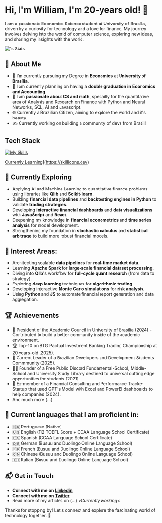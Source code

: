 # Hi, I'm William, I'm 20-years old! 👋

I am a passionate Economics Science student at University of Brasília, driven by a curiosity for technology and a love for finance. My journey involves delving into the world of computer science, exploring new ideas, and sharing my insights with the world.

![<username>'s Stats](https://github-readme-stats.vercel.app/api?username=<username>&theme=vue-dark&show_icons=true&hide_border=true&count_private=true)

## 🚀 About Me

- 🔭 I'm currently pursuing my Degree in **Economics** at **University of Brasília**.
- 💭 I am currently planning on having a **double graduation in Economics and Accounting**.
- 📝 I am **passionate about CS and math**, specailly for the quantitative area of Analysis and Research on Finance with Python and Neural Networks, SQL, AI and Javascript.
- 🌐 Currently a Brazilian Citizen, aiming to explore the world and it's beauty.
- ✍️ Currently working on building a community of devs from Brazil!

## Tech Stack
[![My Skills](https://skillicons.dev/icons?i=js,ae,arch,linux,debian,blender,obsidian,notion,ps,pr,py,pycharm,sqlite,latex,git,github,gmail,ai,discord,bots,discordjs,react)](https://skillicons.dev)

[Currently Learning](https://skillicons.dev/icons?i=ocml,cpp)](https://skillicons.dev)

## 🌱 Currently Exploring

  - Applying AI and Machine Learning to quantitative finance problems using libraries like **Qlib** and **Scikit-learn**.
  - Building **financial data pipelines** and **backtesting engines in Python** to validate **trading strategies**.
  - Developing **interactive financial dashboards** and **data visualizations** with **JavaScript** and **React**.
  - Deepening my knowledge in **financial econometrics** and **time series analysis** for model development.
  - Strengthening my foundation in **stochastic calculus** and **statistical arbitrage** to build more robust financial models.

## 🌰 Interest Areas:

  - Architecting scalable **data pipelines** for **real-time market data**.
  - Learning **Apache Spark** for **large-scale financial dataset processing**.
  - Diving into **Qlib**'s workflow for **full-cycle quant research** (from data to strategy).
  - Exploring **deep learning** techniques for **algorithmic trading**.
  - Developing interactive **Monte Carlo simulations** for **risk analysis**.
  - Using **Python** and **JS** to automate financial report generation and data aggregation.
    
 ## 🏆 Achievements

- 🌟 President of the Academic Council in University of Brasilia (2024) - Contributed to build a better community inside of the academic environment.
- 🏆 Top-10 on BTG Pactual Investment Banking Trading Championship at 20 years-old (2025).
- 🐚 Current Leader of a Brazilian Developers and Development Students Commmunity (2025).
- 🧑‍🏫 Founder of a Free Public Discord Fundamental-School, Middle-School and University Study Library destined to universal cutting edge opportunities for students (2021).
- 🧮 Ex-member of a Financial Consulting and Performance Tracker Startup that used GPT's Model with Excel and PowerBI dashboards to help companies (2024).
- And much more (...)

## 💬 Current languages that I am proficient in:

- 🇧🇷 Portuguese (Native)
- 🇺🇸 English (112 TOEFL Score + CCAA Language School Certificate)
- 🇪🇸 Spanish (CCAA Language School Certificate)
- 🇩🇪 German (Busuu and Duolingo Online Language School)
- 🇫🇷 French (Busuu and Duolingo Online Language School)
- 🇨🇳 Chinese (Busuu and Duolingo Online Language School)
- 🇮🇹 Italian (Busuu and Duolingo Online Language School)
  
## 📬 Get in Touch

- **Connect with me on [Linkedin](https://www.linkedin.com/in/williamsoares1/)**
- **Connect with me on [Twitter](https://x.com/kyotocanhoto)**
- Read more of my articles on (...) >*Currently working*<

Thanks for stopping by! Let's connect and explore the fascinating world of technology together. 🚀

